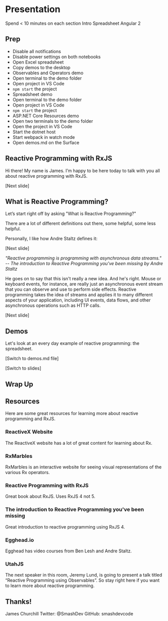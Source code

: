 
# Presentation

Spend < 10 minutes on each section
  Intro
  Spreadsheet
  Angular 2

## Prep

* Disable all notifications
* Disable power settings on both notebooks
* Open Excel spreadsheet
* Copy demos to the desktop
* Observables and Operators demo
 * Open terminal to the demo folder
 * Open project in VS Code
 * `npm start` the project
* Spreadsheet demo
 * Open terminal to the demo folder
 * Open project in VS Code
 * `npm start` the project
* ASP.NET Core Resources demo
 * Open two terminals to the demo folder
 * Open the project in VS Code
 * Start the dotnet host
 * Start webpack in watch mode
* Open demos.md on the Surface

## Reactive Programming with RxJS

Hi there! My name is James. I’m happy to be here today to talk with you all about reactive programming with RxJS.

[Next slide]

## What is Reactive Programming?

Let’s start right off by asking "What is Reactive Programming?"

There are a lot of different definitions out there, some helpful, some less helpful.

Personally, I like how Andre Staltz defines it:

[Next slide]

_"Reactive programming is programming with asynchronous data streams." -- The introduction to Reactive Programming you've been missing by Andre Staltz_

He goes on to say that this isn't really a new idea. And he's right. Mouse or keyboard events, for instance, are really just an asynchronous event stream that you can observe and use to perform side effects. Reactive programming takes the idea of streams and applies it to many different aspects of your application, including UI events, data flows, and other asynchronous operations such as HTTP calls.

[Next slide]

## Demos

Let's look at an every day example of reactive programming: the spreadsheet.

[Switch to demos.md file]

[Switch to slides]

## Wrap Up

## Resources

Here are some great resources for learning more about reactive programming and RxJS.

### ReactiveX Website

The ReactiveX website has a lot of great content for learning about Rx.

### RxMarbles

RxMarbles is an interactive website for seeing visual representations of the various Rx operators.

### Reactive Programming with RxJS

Great book about RxJS. Uses RxJS 4 not 5.

### The introduction to Reactive Programming you've been missing

Great introduction to reactive programming using RxJS 4.

### Egghead.io

Egghead has video courses from Ben Lesh and Andre Staltz.

### UtahJS

The next speaker in this room, Jeremy Lund, is going to present a talk titled “Reactive Programming using Observables”. So stay right here if you want to learn more about reactive programming.

## Thanks!

James Churchill
Twitter: @SmashDev
GitHub: smashdevcode
